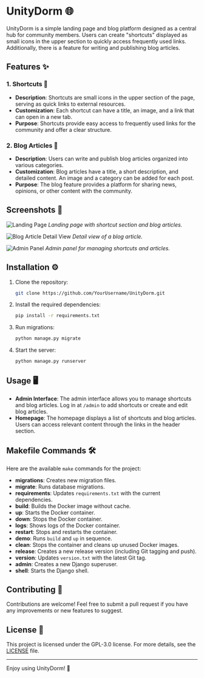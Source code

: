 # UnityDorm 🌐

UnityDorm is a simple landing page and blog platform designed as a central hub for community members. Users can create "shortcuts" displayed as small icons in the upper section to quickly access frequently used links. Additionally, there is a feature for writing and publishing blog articles.

## Features ✨

### 1. Shortcuts 🚀
- **Description**: Shortcuts are small icons in the upper section of the page, serving as quick links to external resources.
- **Customization**: Each shortcut can have a title, an image, and a link that can open in a new tab.
- **Purpose**: Shortcuts provide easy access to frequently used links for the community and offer a clear structure.

### 2. Blog Articles 📝
- **Description**: Users can write and publish blog articles organized into various categories.
- **Customization**: Blog articles have a title, a short description, and detailed content. An image and a category can be added for each post.
- **Purpose**: The blog feature provides a platform for sharing news, opinions, or other content with the community.

## Screenshots 📸

![Landing Page](screenshots/landingpage.png)
*Landing page with shortcut section and blog articles.*

![Blog Article Detail View](screenshots/blog_detail.png)
*Detail view of a blog article.*

![Admin Panel](screenshots/admin.png)
*Admin panel for managing shortcuts and articles.*

## Installation ⚙️

1. Clone the repository:
   ```bash
   git clone https://github.com/YourUsername/UnityDorm.git
   ```
2. Install the required dependencies:
   ```bash
   pip install -r requirements.txt
   ```
3. Run migrations:
   ```bash
   python manage.py migrate
   ```
4. Start the server:
   ```bash
   python manage.py runserver
   ```

## Usage 🖥️

- **Admin Interface**: The admin interface allows you to manage shortcuts and blog articles. Log in at `/admin` to add shortcuts or create and edit blog articles.
- **Homepage**: The homepage displays a list of shortcuts and blog articles. Users can access relevant content through the links in the header section.

## Makefile Commands 🛠️

Here are the available `make` commands for the project:

- **migrations**: Creates new migration files.
- **migrate**: Runs database migrations.
- **requirements**: Updates `requirements.txt` with the current dependencies.
- **build**: Builds the Docker image without cache.
- **up**: Starts the Docker container.
- **down**: Stops the Docker container.
- **logs**: Shows logs of the Docker container.
- **restart**: Stops and restarts the container.
- **demo**: Runs `build` and `up` in sequence.
- **clean**: Stops the container and cleans up unused Docker images.
- **release**: Creates a new release version (including Git tagging and push).
- **version**: Updates `version.txt` with the latest Git tag.
- **admin**: Creates a new Django superuser.
- **shell**: Starts the Django shell.

## Contributing 🤝

Contributions are welcome! Feel free to submit a pull request if you have any improvements or new features to suggest.

## License 📜

This project is licensed under the GPL-3.0 license. For more details, see the [LICENSE](LICENSE) file.

---

Enjoy using UnityDorm! 🎉
